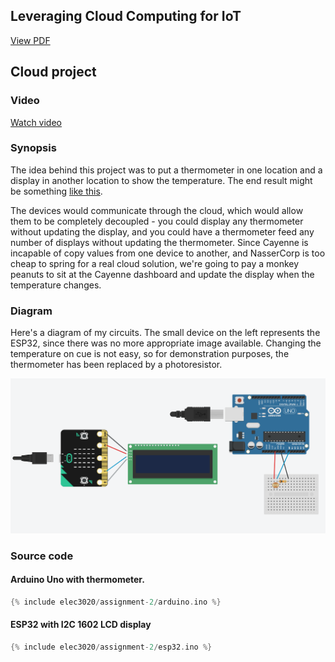 ## Leveraging Cloud Computing for IoT

[View PDF](/assets/elec3020/assignment-2/cert.pdf)

## Cloud project

### Video

[Watch video](/assets/elec3020/assignment-2/demo.mp4)

### Synopsis

The idea behind this project was to put a thermometer in one location and a display in another location
to show the temperature. The end result might be something
[like this](https://media.gettyimages.com/photos/street-thermometer-displays-a-39-degree-celsius-temperature-before-picture-id95723578).

The devices would communicate through the cloud, which would allow them to be completely decoupled - you could display
any thermometer without updating the display, and you could have a thermometer feed any number of displays without
updating the thermometer. Since Cayenne is incapable of copy values from one device to another, and NasserCorp is too
cheap to spring for a real cloud solution, we're going to pay a monkey peanuts to sit at the Cayenne dashboard and
update the display when the temperature changes.

### Diagram

Here's a diagram of my circuits. The small device on the left represents the ESP32, since there was no more appropriate
image available. Changing the temperature on cue is not easy, so for demonstration purposes, the
thermometer has been replaced by a photoresistor.

![Circuit Diagram](/assets/elec3020/assignment-2/circuit.png)


### Source code

#### Arduino Uno with thermometer.
```cpp
{% include elec3020/assignment-2/arduino.ino %}
```

#### ESP32 with I2C 1602 LCD display
```cpp
{% include elec3020/assignment-2/esp32.ino %}
```
